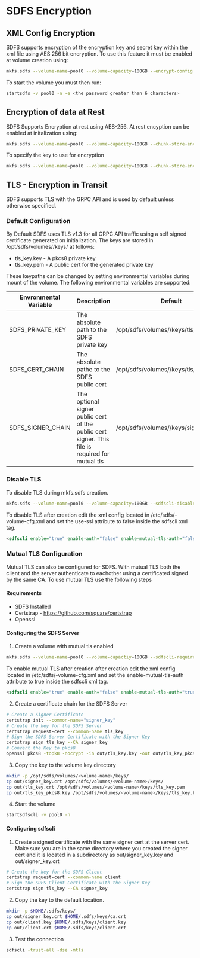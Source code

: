 # SDFS Encryption

## XML Config Encryption

SDFS supports encryption of the encryption key and secret key within the xml file using AES 256 bit encryption. To use this feature it must be enabled at volume creation using:

```bash
mkfs.sdfs --volume-name=pool0 --volume-capacity=100GB --encrypt-config <a password greater than 6 characters>
```

To start the volume you must then run:

```bash
startsdfs -v pool0 -n -e <the password greater than 6 characters>
```

## Encryption of data at Rest

SDFS Supports Encryption at rest using AES-256. At rest encyption can be enabled at initalization using:

```bash
mkfs.sdfs --volume-name=pool0 --volume-capacity=100GB --chunk-store-encrypt true 
```

To specify the key to use for encryption

```bash
mkfs.sdfs --volume-name=pool0 --volume-capacity=100GB --chunk-store-encrypt true --chunk-store-encryption-key <a long key>
```


## TLS - Encryption in Transit

SDFS supports TLS with the GRPC API and is used by default unless otherwise specified.

### Default Configuration
By Default SDFS uses TLS v1.3 for all GRPC API traffic using a self signed certificate generated on initialization. The keys are stored in /opt/sdfs/volumes/<volume-name>/keys/ at follows:
* tls_key.key - A pkcs8 private key
* tls_key.pem - A public cert for the generated private key

These keypaths can be changed by setting environmental variables during mount of the volume. The following environmental variables are supported:

| Envronmental Variable | Description | Default |
|-----------------------|-------------|---------|
| SDFS_PRIVATE_KEY | The absolute path to the SDFS private key | /opt/sdfs/volumes/<volume-name>/keys/tls_key.key|
| SDFS_CERT_CHAIN | The absolute pathe to the SDFS public cert | /opt/sdfs/volumes/<volume-name>/keys/tls_key.pem|
| SDFS_SIGNER_CHAIN | The optional signer public cert of the public cert signer. This file is required for mutual tls| /opt/sdfs/volumes/<volume-name>/keys/signer_key.crt|


### Disable TLS

To disable TLS during mkfs.sdfs creation.

```bash
mkfs.sdfs --volume-name=pool0 --volume-capacity=100GB --sdfscli-disable-ssl
```
To disable TLS after creation edit the xml config located in /etc/sdfs/<volume-name>-volume-cfg.xml and set the use-ssl attribute to false inside the sdfscli xml tag.

```xml
<sdfscli enable="true" enable-auth="false" enable-mutual-tls-auth="false" listen-address="localhost" password="dc4e4ebbc818fe7aca46d3528d4ae68e87767a2319a2ac8fc43161844ad17593" port="6442" salt="WVvu8u" use-ssl="false"/>
```


### Mutual TLS Configuration

Mutual TLS can also be configured for SDFS. With mutual TLS both the client and the server authenticate to eachother using a certificated signed by the same CA. To use mutual TLS use the following steps

#### Requirements

* SDFS Installed
* Certstrap - https://github.com/square/certstrap
* Openssl

#### Configuring the SDFS Server

1. Create a volume with mutual tls enabled
```bash
mkfs.sdfs --volume-name=pool0 --volume-capactiy=100GB --sdfscli-require-mutual-tls
```

To enable mutual TLS after creation after creation edit the xml config located in /etc/sdfs/<volume-name>-volume-cfg.xml and set the enable-mutual-tls-auth attribute to true inside the sdfscli xml tag.
```xml
<sdfscli enable="true" enable-auth="false" enable-mutual-tls-auth="true" listen-address="localhost" password="dc4e4ebbc818fe7aca46d3528d4ae68e87767a2319a2ac8fc43161844ad17593" port="6442" salt="WVvu8u" use-ssl="false"/>
```

2. Create a certificate chain for the SDFS Server
```bash
# Create a Signer Certificate
certstrap init --common-name="signer_key"
# Create the key for the SDFS Server
certstrap request-cert --common-name tls_key
# Sign the SDFS Server Certificate with the Signer Key
certstrap sign tls_key --CA signer_key
# Convert the Key to pkcs8
openssl pkcs8 -topk8 -nocrypt -in out/tls_key.key -out out/tls_key_pkcs8.key
```

3. Copy the key to the volume key directory
```bash
mkdir -p /opt/sdfs/volumes/<volume-name>/keys/
cp out/signer_key.crt /opt/sdfs/volumes/<volume-name>/keys/
cp out/tls_key.crt /opt/sdfs/volumes/<volume-name>/keys/tls_key.pem
cp out/tls_key_pkcs8.key /opt/sdfs/volumes/<volume-name>/keys/tls_key.key
```

4. Start the volume
```bash
startsdfscli -v pool0 -n
```

#### Configuring sdfscli

1. Create a signed certificate with the same signer cert at the server cert. Make sure you are in the same directory where you created the signer cert and it is located in a subdirectory as out/signer_key.key and out/signer_key.crt
```bash
# Create the key for the SDFS Client
certstrap request-cert --common-name client
# Sign the SDFS Client Certificate with the Signer Key
certstrap sign tls_key --CA signer_key
```

2. Copy the key to the default location.
```bash
mkdir -p $HOME/.sdfs/keys/
cp out/signer_key.crt $HOME/.sdfs/keys/ca.crt
cp out/client.key $HOME/.sdfs/keys/client.key
cp out/client.crt $HOME/.sdfs/keys/client.crt
```

3. Test the connection
```bash
sdfscli -trust-all -dse -mtls
```